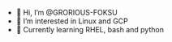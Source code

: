 - 👋 Hi, I’m @GRORIOUS-FOKSU
- 👀 I’m interested in Linux and GCP
- 🌱 Currently learning RHEL, bash and python
<!---
GRORIOUS-FOKSU/GRORIOUS-FOKSU is a ✨ special ✨ repository because its `README.md` (this file) appears on your GitHub profile.
You can click the Preview link to take a look at your changes.
--->
